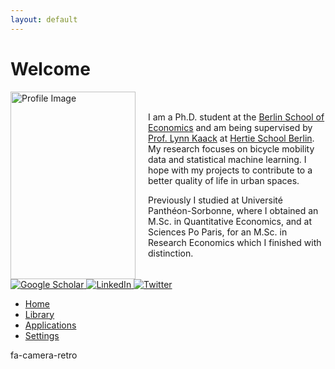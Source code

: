 ```yaml
---
layout: default
---
```

# Welcome

<div style="display: flex; align-items: center;">
    <img src="assets/KaiserSilke_profil.JPG" alt="Profile Image" width="200" height="300" style="margin-right: 20px;">
    <div>
        <p>
            I am a Ph.D. student at the <a href="https://berlinschoolofeconomics.de/home">Berlin School of Economics</a>  and am being supervised by
            <a href="https://lynnkaack.com/index.html">Prof. Lynn Kaack</a> at
            <a href="https://www.hertie-school.org/en/datasciencelab/people/profile/person/kaiser">Hertie School Berlin</a>.
            My research focuses on bicycle mobility data and statistical machine learning. I hope with my projects
            to contribute to a better quality of life in urban spaces.
        </p>
        <p>
            Previously I studied at Université Panthéon-Sorbonne, where I obtained an M.Sc. in Quantitative Economics,
            and at Sciences Po Paris, for an M.Sc. in Research Economics which I finished with distinction.
        </p>
    </div>
</div>

<a href="[https://scholar.google.com/citations/your-profile-id](https://scholar.google.de/citations?user=gcnnM8IAAAAJ&hl=de&oi=sra)">
  <img src="url-to-google-scholar-icon" alt="Google Scholar">
</a>

<a href="www.linkedin.com/in/silke-kaiser">
  <img src="url-to-linkedin-icon" alt="LinkedIn">
</a>

<a href="https://twitter.com/S_K_Kaiser">
  <img src="url-to-twitter-icon" alt="Twitter">
</a>

<ul class="nav nav-pills nav-stacked">
  <li class="active"><a href="#"><i class="fa fa-google fa-fw"></i> Home</a></li>
  <li><a href="#"><i class="fa fa-linkedin fa-fw"></i> Library</a></li>
  <li><a href="#"><i class="fa fa-twitter fa-fw"></i> Applications</a></li>
  <li><a href="#"><i class="fa fa-cogs fa-fw"></i> Settings</a></li>
</ul>

<p><i class="fa fa-camera-retro fa-5x"></i> fa-camera-retro</p>

<section>
  <Link href="//github.com/silkekaiser">
    <a><FontAwesomeIcon icon={faChevronRight} /></a>
  </Link>
</section>
